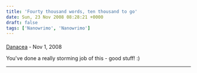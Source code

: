 ```yaml
---
title: 'Fourty thousand words, ten thousand to go'
date: Sun, 23 Nov 2008 08:28:21 +0000
draft: false
tags: ['Nanowrimo', 'Nanowrimo']
---
```



#### 
[Danacea](http://danacea.blogspot.com/ "danie_ware@yahoo.co.uk") - <time datetime="2008-11-24 12:10:10">Nov 1, 2008</time>

You've done a really storming job of this - good stuff! :)
<hr />
